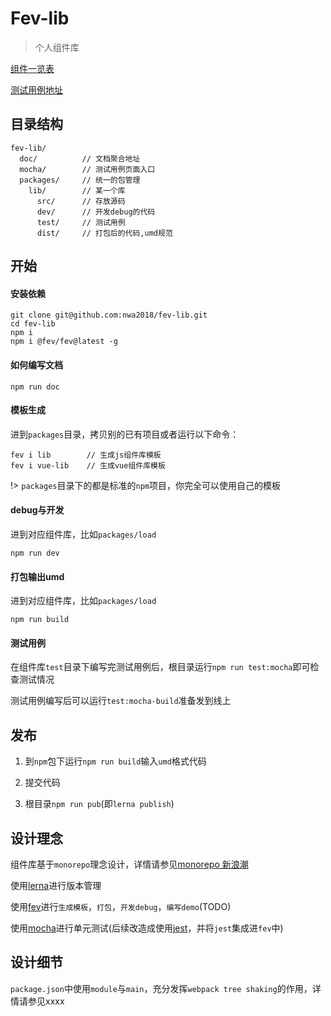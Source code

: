 # Fev-lib
> 个人组件库

[组件一览表](docs/list.md)

[测试用例地址](https)
## 目录结构
```
fev-lib/
  doc/          // 文档聚合地址
  mocha/        // 测试用例页面入口
  packages/     // 统一的包管理
    lib/        // 某一个库
      src/      // 存放源码
      dev/      // 开发debug的代码
      test/     // 测试用例
      dist/     // 打包后的代码,umd规范
```
## 开始
#### 安装依赖
``` shell
git clone git@github.com:nwa2018/fev-lib.git
cd fev-lib
npm i
npm i @fev/fev@latest -g
```
#### 如何编写文档
``` shell
npm run doc
```
#### 模板生成
进到`packages`目录，拷贝别的已有项目或者运行以下命令：
``` shell
fev i lib        // 生成js组件库模板
fev i vue-lib    // 生成vue组件库模板
```

!> `packages`目录下的都是标准的`npm`项目，你完全可以使用自己的模板
#### debug与开发
进到对应组件库，比如`packages/load`

``` shell
npm run dev
```
#### 打包输出umd
进到对应组件库，比如`packages/load`

``` shell
npm run build
```

#### 测试用例
在组件库`test`目录下编写完测试用例后，根目录运行`npm run test:mocha`即可检查测试情况

测试用例编写后可以运行`test:mocha-build`准备发到线上

## 发布
1. 到`npm`包下运行`npm run build`输入`umd`格式代码

2. 提交代码

3. 根目录`npm run pub`(即`lerna publish`)

## 设计理念
组件库基于`monorepo`理念设计，详情请参见[monorepo 新浪潮](https://github.com/pigcan/blog/issues/3)

使用[lerna](https://github.com/lerna/lerna)进行版本管理

使用[fev](https://github.com/nwa2018/fev)进行`生成模板`，`打包`，`开发debug`，`编写demo`(TODO)

使用[mocha](https://mochajs.org/)进行单元测试(后续改造成使用[jest](https://jestjs.io/)，并将`jest`集成进`fev`中)

## 设计细节
`package.json`中使用`module`与`main`，充分发挥`webpack tree shaking`的作用，详情请参见xxxx

